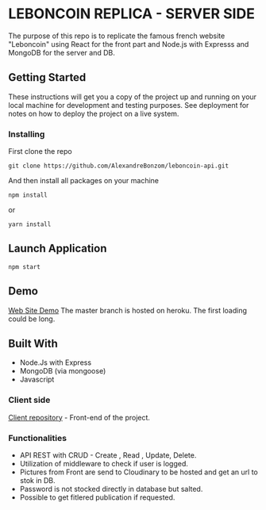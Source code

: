 # LEBONCOIN REPLICA - SERVER SIDE

The purpose of this repo is to replicate the famous french website "Leboncoin" using React for the front part and Node.js with Expresss and MongoDB for the server and DB.


## Getting Started

These instructions will get you a copy of the project up and running on your local machine for development and testing purposes. See deployment for notes on how to deploy the project on a live system.

### Installing

First clone the repo

```
git clone https://github.com/AlexandreBonzom/leboncoin-api.git 
```

And then install all packages on your machine

```
npm install
```

or

```
yarn install
```


## Launch Application

```
npm start
```

## Demo

[Web Site Demo](https://leboncoin-client-replica.herokuapp.com/) The master branch is hosted on heroku. The first loading could be long.



## Built With

- Node.Js with Express
- MongoDB (via mongoose)
- Javascript


### Client side

[Client repository](https://github.com/AlexandreBonzom/leboncoin-exercice) - Front-end of the project.


### Functionalities
* API REST with CRUD - Create , Read , Update, Delete.
* Utilization of middleware to check if user is logged.
* Pictures from Front are send to Cloudinary to be hosted and get an url to stok in DB.
* Password is not stocked directly in database but salted.
* Possible to get fitlered publication if requested.

